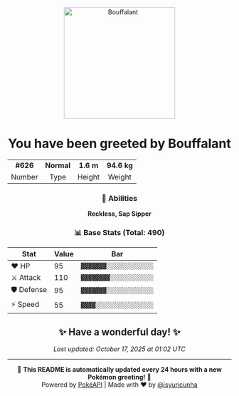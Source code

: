 <div align="center">

<img src="https://raw.githubusercontent.com/PokeAPI/sprites/master/sprites/pokemon/626.png" width="250" height="250" alt="Bouffalant">

# You have been greeted by **Bouffalant**

<table>
<tr>
<td align="center"><strong>#626</strong></td>
<td align="center"><strong>Normal</strong></td>
<td align="center"><strong>1.6 m</strong></td>
<td align="center"><strong>94.6 kg</strong></td>
</tr>
<tr>
<td align="center">Number</td>
<td align="center">Type</td>
<td align="center">Height</td>
<td align="center">Weight</td>
</tr>
</table>

### 🎯 Abilities
**Reckless, Sap Sipper**

### 📊 Base Stats (Total: 490)

| Stat | Value | Bar |
|------|-------|-----|
| ❤️ HP | 95 | `▓▓▓▓▓▓▓░░░░░░░░░░░░░` |
| ⚔️ Attack | 110 | `▓▓▓▓▓▓▓▓░░░░░░░░░░░░` |
| 🛡️ Defense | 95 | `▓▓▓▓▓▓▓░░░░░░░░░░░░░` |
| ⚡ Speed | 55 | `▓▓▓▓░░░░░░░░░░░░░░░░` |

## ✨ Have a wonderful day! ✨

*Last updated: October 17, 2025 at 01:02 UTC*

---

🌟 **This README is automatically updated every 24 hours with a new Pokémon greeting!** 🌟<br>
Powered by [PokéAPI](https://pokeapi.co/) | Made with ❤️ by [@isyuricunha](https://github.com/isyuricunha)

</div>